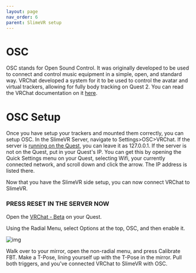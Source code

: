 ```yaml
---
layout: page
nav_order: 6
parent: SlimeVR setup
---
```


# OSC

OSC stands for Open Sound Control. It was originally developed to be used to connect and control music equipment in a simple, open, and standard way. VRChat developed a system for it to be used to control the avatar and virtual trackers, allowing for fully body tracking on Quest 2. You can read the VRChat documentation on it [here](https://docs.vrchat.com/docs/osc-overview).

# OSC Setup

Once you have setup your trackers and mounted them correctly, you can setup OSC. In the SlimeVR Server, navigate to Settings>OSC>VRChat. If the server is [running on the Quest](../tools/termux-installation.html), you can leave it as 127.0.0.1. If the server is not on the Quest, put in your Quest's IP. You can get this by opening the Quick Settings menu on your Quest, selecting Wifi, your currently connected network, and scroll down and click the arrow. The IP address is listed there.


Now that you have the SlimeVR side setup, you can now connect VRChat to SlimeVR.
### PRESS RESET IN THE SERVER NOW

Open the [VRChat - Beta](https://www.oculus.com/experiences/quest/4821132827998004/) on your Quest.

Using the Radial Menu, select Options at the top, OSC, and then enable it.

![img](https://user-images.githubusercontent.com/737888/154179201-ec413948-7013-494a-81fb-4b5e1129cf5f.jpg)

Walk over to your mirror, open the non-radial menu, and press Calibrate FBT. Make a T-Pose, lining yourself up with the T-Pose in the mirror. Pull both triggers, and you've connected VRChat to SlimeVR with OSC.